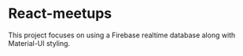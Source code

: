 # React-meetups
 This project focuses on using a Firebase realtime database along with Material-UI styling.
